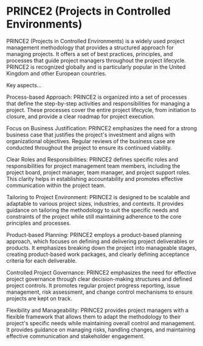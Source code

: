 # PRINCE2 (Projects in Controlled Environments)

PRINCE2 (Projects in Controlled Environments) is a widely used project management methodology that provides a structured approach for managing projects. It offers a set of best practices, principles, and processes that guide project managers throughout the project lifecycle. PRINCE2 is recognized globally and is particularly popular in the United Kingdom and other European countries.

Key aspects…

Process-based Approach: PRINCE2 is organized into a set of processes that define the step-by-step activities and responsibilities for managing a project. These processes cover the entire project lifecycle, from initiation to closure, and provide a clear roadmap for project execution.

Focus on Business Justification: PRINCE2 emphasizes the need for a strong business case that justifies the project's investment and aligns with organizational objectives. Regular reviews of the business case are conducted throughout the project to ensure its continued viability.

Clear Roles and Responsibilities: PRINCE2 defines specific roles and responsibilities for project management team members, including the project board, project manager, team manager, and project support roles. This clarity helps in establishing accountability and promotes effective communication within the project team.

Tailoring to Project Environment: PRINCE2 is designed to be scalable and adaptable to various project sizes, industries, and contexts. It provides guidance on tailoring the methodology to suit the specific needs and constraints of the project while still maintaining adherence to the core principles and processes.

Product-based Planning: PRINCE2 employs a product-based planning approach, which focuses on defining and delivering project deliverables or products. It emphasizes breaking down the project into manageable stages, creating product-based work packages, and clearly defining acceptance criteria for each deliverable.

Controlled Project Governance: PRINCE2 emphasizes the need for effective project governance through clear decision-making structures and defined project controls. It promotes regular project progress reporting, issue management, risk assessment, and change control mechanisms to ensure projects are kept on track.

Flexibility and Manageability: PRINCE2 provides project managers with a flexible framework that allows them to adapt the methodology to their project's specific needs while maintaining overall control and management. It provides guidance on managing risks, handling changes, and maintaining effective communication and stakeholder engagement.